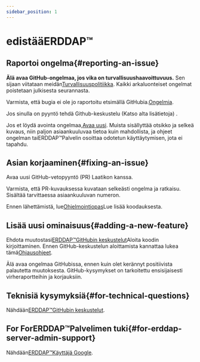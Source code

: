 ```yaml
---
sidebar_position: 1
---
```


# edistääERDDAP™
## Raportoi ongelma{#reporting-an-issue} 
 **Älä avaa GitHub-ongelmaa, jos vika on turvallisuushaavoittuvuus.** Sen sijaan viitataan meidän[Turvallisuuspolitiikka](https://github.com/erddap/erddap?tab=security-ov-file). Kaikki arkaluonteiset ongelmat poistetaan julkisesta seurannasta.

Varmista, että bugia ei ole jo raportoitu etsimällä GitHubia.[Ongelmia](https://github.com/ERDDAP/erddap/issues).

Jos sinulla on pyyntö tehdä Github-keskustelu (Katso alta lisätietoja) .

Jos et löydä avointa ongelmaa,[Avaa uusi](https://github.com/ERDDAP/erddap/issues/new). Muista sisällyttää otsikko ja selkeä kuvaus, niin paljon asiaankuuluvaa tietoa kuin mahdollista, ja ohjeet ongelman taiERDDAP™Palvelin osoittaa odotetun käyttäytymisen, jota ei tapahdu.
## Asian korjaaminen{#fixing-an-issue} 
Avaa uusi GitHub-vetopyyntö (PR) Laatikon kanssa.

Varmista, että PR-kuvauksessa kuvataan selkeästi ongelma ja ratkaisu. Sisältää tarvittaessa asiaankuuluvan numeron.

Ennen lähettämistä, lue[Ohjelmointiopas](/docs/contributing/programmer-guide)Lue lisää koodauksesta.
## Lisää uusi ominaisuus{#adding-a-new-feature} 
Ehdota muutostasi[ERDDAP™GitHubin keskustelut](https://github.com/ERDDAP/erddap/discussions)Aloita koodin kirjoittaminen. Ennen GitHub-keskustelun aloittamista kannattaa lukea tämä[Ohjausohjeet](https://github.com/ERDDAP/erddap/discussions/93#discussion-4920427).

Älä avaa ongelmaa GitHubissa, ennen kuin olet kerännyt positiivista palautetta muutoksesta. GitHub-kysymykset on tarkoitettu ensisijaisesti virheraportteihin ja korjauksiin.
## Teknisiä kysymyksiä{#for-technical-questions} 
Nähdään[ERDDAP™GitHubin keskustelut](https://github.com/ERDDAP/erddap/discussions).
## For ForERDDAP™Palvelimen tuki{#for-erddap-server-admin-support} 
Nähdään[ERDDAP™Käyttäjä Google](https://groups.google.com/g/erddap).
